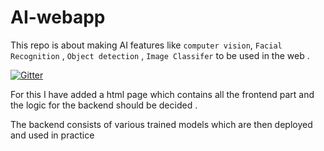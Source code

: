 # AI-webapp
This repo is about making AI features like
`computer vision`,
`Facial Recognition` ,
`Object detection` ,
`Image Classifer` 
to be used in the web .

[![Gitter](https://badges.gitter.im/yvkrishna/MyMlToolKit.svg)](https://gitter.im/yvkrishna/MyMlToolKit?utm_source=badge&utm_medium=badge&utm_campaign=pr-badge)

For this I have added a html page which contains all the frontend part 
and the logic for the backend should be decided .

The backend consists of various trained models which are then deployed and used  in practice 
